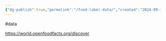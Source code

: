 ```yaml
---
{"dg-publish":true,"permalink":"/food-label-data/","created":"2024-09-10T22:26:27.133+01:00","updated":"2025-09-28T23:52:44.566+01:00"}
---
```


#data 

https://world.openfoodfacts.org/discover